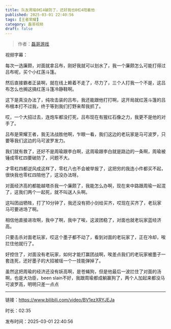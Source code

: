 ```yaml
---
title: 队友周瑜0杠4破防了，还好我也0杠4陪着他
published: 2025-03-01 22:40:56
tags: [王者荣耀]
category: 磊哥视频
draft: false
---
```



> 作者：[磊哥游戏](https://space.bilibili.com/268941858?spm_id_from=333.788.upinfo.head.click)

视频字幕：

每次一选廉颇，对面就拿吕布，刚好我就可以划水了，我一个廉颇怎么可能打得过吕布呢，买个小红莲斗篷。

然后直接霸者正装啊，就在线上赖着不走了，尽力了，三个人打我一个不是，这吕布怎么也搁这搞红莲斗篷冷静鞋啊。

这下是真没办法了，纯攻击装的吕布，我还能跟他打打啊，这开局就红莲斗篷的吕布根本打不过我，终于等到我们打野来帮我抓了。

哎，一个大招过去，连炮车都没打死，吕布现在有猩红石像之力，我更不是他的对手了。

吕布是荣耀王者，我无法战胜他啊，乍眼一看，我们这边的老玩家是马可波罗，只要等我们这边的马可波罗发力。

我们就有救了，还好不是周瑜跟李白啊，这周瑜跟李白就是路边的一条啊，周瑜被锤成零杠四要破防了，问题不大。

才零杠四都逆风成这样了，零杠八也不会被举报了，这把穷的我连小件都买不起，很快我也零杠四陪他了，这没办法呀。

对面经济高的都能越塔杀我一个廉颇了，我能怎么办啊，现在来中路跟周瑜一起混了，这我们两个一起死，就不叫送人头啊。

这叫团战牺牲，打了10分钟了，我还没有把小剑给买齐，哎现在买齐了，老玩家马可要进场了啊。

相信他直接进攻啊，我中了啊，我中了唉，这波团稳了，对面也就老玩家蓝经济高。

只要击杀对面老玩家，哎这个墨子都不动了，看到对面的老玩家了，正在冷却，唉拦住他就行了。

好控住了，对面没有老玩家，如何才能打赢团战啊，唉差点我们的老玩家被墨子一套连死，还好墨子的大招被瑶一个一技能弹掉了。

虽然这把周瑜的经济还没有妖高啊，是苍蝇狗，但是他最后一波拦住了对面的汤啊，也是大功臣，been slain不好，我跟周瑜都成躺赢狗了，两个人加起来都没马可波罗高，明明只差一点点

---

链接：https://www.bilibili.com/video/BV1ezXRYJEJa

时长：02:35

发布时间：2025-03-01 22:40:56
